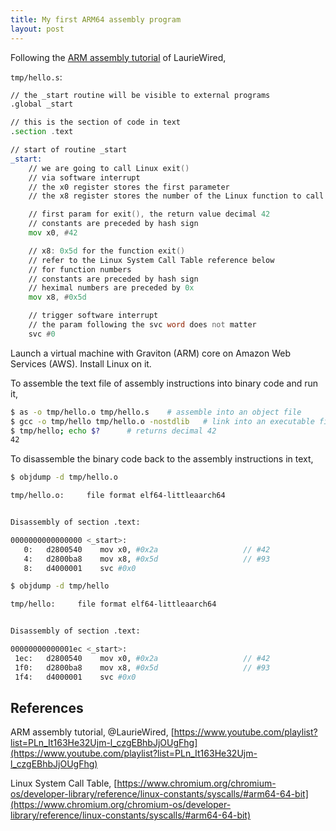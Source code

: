 ```yaml
---
title: My first ARM64 assembly program
layout: post
---
```


Following the [ARM assembly tutorial](https://www.youtube.com/playlist?list=PLn_It163He32Ujm-l_czgEBhbJjOUgFhg) of LaurieWired,

`tmp/hello.s`:

```asm
// the _start routine will be visible to external programs 
.global _start

// this is the section of code in text
.section .text

// start of routine _start
_start:
    // we are going to call Linux exit()
    // via software interrupt
    // the x0 register stores the first parameter
    // the x8 register stores the number of the Linux function to call

    // first param for exit(), the return value decimal 42
    // constants are preceded by hash sign
    mov x0, #42

    // x8: 0x5d for the function exit()
    // refer to the Linux System Call Table reference below
    // for function numbers
    // constants are preceded by hash sign
    // heximal numbers are preceded by 0x
    mov x8, #0x5d

    // trigger software interrupt
    // the param following the svc word does not matter
    svc #0
```

Launch a virtual machine with Graviton (ARM) core on Amazon Web Services (AWS). Install Linux on it.

To assemble the text file of assembly instructions into binary code and run it,

```sh
$ as -o tmp/hello.o tmp/hello.s    # assemble into an object file
$ gcc -o tmp/hello tmp/hello.o -nostdlib   # link into an executable file
$ tmp/hello; echo $?      # returns decimal 42
42
```

To disassemble the binary code back to the assembly instructions in text,

```sh
$ objdump -d tmp/hello.o

tmp/hello.o:     file format elf64-littleaarch64


Disassembly of section .text:

0000000000000000 <_start>:
   0:	d2800540 	mov	x0, #0x2a                  	// #42
   4:	d2800ba8 	mov	x8, #0x5d                  	// #93
   8:	d4000001 	svc	#0x0
```

``` sh
$ objdump -d tmp/hello

tmp/hello:     file format elf64-littleaarch64


Disassembly of section .text:

00000000000001ec <_start>:
 1ec:	d2800540 	mov	x0, #0x2a                  	// #42
 1f0:	d2800ba8 	mov	x8, #0x5d                  	// #93
 1f4:	d4000001 	svc	#0x0
```

## References
ARM assembly tutorial, @LaurieWired, [https://www.youtube.com/playlist?list=PLn_It163He32Ujm-l_czgEBhbJjOUgFhg](https://www.youtube.com/playlist?list=PLn_It163He32Ujm-l_czgEBhbJjOUgFhg)

Linux System Call Table, [https://www.chromium.org/chromium-os/developer-library/reference/linux-constants/syscalls/#arm64-64-bit](https://www.chromium.org/chromium-os/developer-library/reference/linux-constants/syscalls/#arm64-64-bit)
